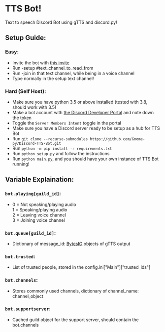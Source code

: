 # TTS Bot!

Text to speech Discord Bot using gTTS and discord.py!

## Setup Guide:
### Easy:
- Invite the bot with [this invite](https://discordapp.com/api/oauth2/authorize?client_id=513423712582762502&permissions=36719617&scope=bot)
- Run -setup #text_channel_to_read_from
- Run -join in that text channel, while being in a voice channel
- Type normally in the setup text channel!

### Hard (Self Host):
- Make sure you have python 3.5 or above installed (tested with 3.8, should work with 3.5)
- Make a bot account with [the Discord Developer Portal](https://discord.com/developers/applications/) and note down the token
- Toggle the `Server Members Intent` toggle in the portal
- Make sure you have a Discord server ready to be setup as a hub for TTS Bot
- Run `git clone --recurse-submodules https://github.com/Gnome-py/Discord-TTS-Bot.git`
- Run `python -m pip install -r requirements.txt`
- Run `python setup.py` and follow the instructions
- Run `python main.py`, and you should have your own instance of TTS Bot running!

## Variable Explaination:

### `bot.playing[guild_id]`:

- 0 = Not speaking/playing audio  
1 = Speaking/playing audio  
2 = Leaving voice channel  
3 = Joining voice channel  

### `bot.queue[guild_id]`:
- Dictionary of message_id: [BytesIO](https://docs.python.org/3/library/io.html#io.BytesIO) objects of gTTS output

### `bot.trusted`:
- List of trusted people, stored in the config.ini["Main"]["trusted_ids"]

### `bot.channels`:
- Stores commonly used channels, dictionary of channel_name: channel_object

### `bot.supportserver`:
- Cached guild object for the support server, should contain the bot.channels
